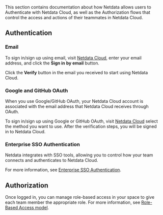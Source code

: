 

This section contains documentation about how Netdata allows users to Authenticate with Netdata Cloud, as well as the Authorization flows that control the access and actions of their teammates in Netdata Cloud.

## Authentication

### Email

To sign in/sign up using email, visit [Netdata Cloud](https://app.netdata.cloud/sign-in?cloudRoute=spaces?utm_source=docs&utm_content=sign_in_button_email_section), enter your email address, and click the **Sign in by email** button.

Click the **Verify** button in the email you received to start using Netdata Cloud.

### Google and GitHub OAuth

When you use Google/GitHub OAuth, your Netdata Cloud account is associated with the email address that Netdata Cloud receives through OAuth.

To sign in/sign up using Google or GitHub OAuth, visit [Netdata Cloud](https://app.netdata.cloud/sign-in?cloudRoute=spaces?utm_source=docs&utm_content=sign_in_button_google_github_section) select the method you want to use. After the verification steps, you will be signed in to Netdata Cloud.

### Enterprise SSO Authentication

Netdata integrates with SSO tools, allowing you to control how your team connects and authenticates to Netdata Cloud.

For more information, see [Enterprise SSO Authentication](/docs/agent/netdata-cloud/authentication-and-authorization/enterprise-sso-authentication).

## Authorization

Once logged in, you can manage role-based access in your space to give each team member the appropriate role. For more information, see [Role-Based Access model](/docs/agent/netdata-cloud/authentication-and-authorization/role-based-access-model).
